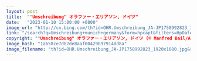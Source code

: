 ```yaml
---
layout: post
title:  ""Umschreibung" オラファー・エリアソン, ドイツ"
date:   "2023-01-10 15:00:00 +0800"
image_url: "http://cn.bing.com/th?id=OHR.Umschreibung_JA-JP1758992823_1920x1080.jpg&rf=LaDigue_1920x1080.jpg&pid=hp"
link: "/search?q=Umschreibung+munich+germany&form=hpcapt&filters=HpDate%3a%2220230110_1500%22"
copyright: ""Umschreibung" オラファー・エリアソン, ドイツ (© Manfred Bail/Alamy)"
image_hash: "1a658ce7d82de8aaf00429b97914dd8a"
image_filename: "th?id=OHR.Umschreibung_JA-JP1758992823_1920x1080.jpg&rf=LaDigue_1920x1080.jpg&pid=hp"
---
```

